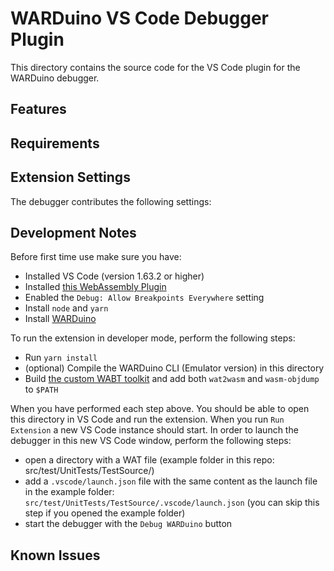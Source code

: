 # WARDuino VS Code Debugger Plugin

This directory contains the source code for the VS Code plugin for the WARDuino debugger.

## Features


## Requirements


## Extension Settings

The debugger contributes the following settings:

## Development Notes

Before first time use make sure you have:

- Installed VS Code (version 1.63.2 or higher)
- Installed [this WebAssembly Plugin](https://github.com/AlanCezarAraujo/vscode-webassembly-syntax-highlight)
- Enabled the `Debug: Allow Breakpoints Everywhere` setting
- Install `node` and `yarn`
- Install [WARDuino](https://github.com/TOPLLab/WARDuino)

To run the extension in developer mode, perform the following steps:

- Run `yarn install`
- (optional) Compile the WARDuino CLI (Emulator version) in this directory
- Build [the custom WABT toolkit](https://github.com/TOPLLab/wabt) and add both `wat2wasm` and `wasm-objdump` to `$PATH`

When you have performed each step above. You should be able to open this directory in VS Code and run the extension.
When you run `Run Extension` a new VS Code instance should start.
In order to launch the debugger in this new VS Code window, perform the following steps:

- open a directory with a WAT file (example folder in this repo: src/test/UnitTests/TestSource/)
- add a `.vscode/launch.json` file with the same content as the launch file in the example folder: `src/test/UnitTests/TestSource/.vscode/launch.json` (you can skip this step if you opened the example folder)
- start the debugger with the `Debug WARDuino` button

## Known Issues



